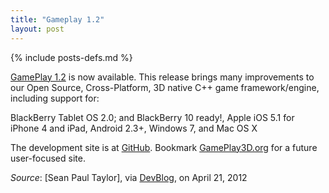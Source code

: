```yaml
---
title: "Gameplay 1.2"
layout: post
---
```

{% include posts-defs.md %}

[GamePlay 1.2](http://gameplay3d.org/)
is now available. This release brings many improvements to our Open Source, Cross-Platform, 3D native C++ game framework/engine, including support for:

BlackBerry Tablet OS 2.0; and BlackBerry 10 ready!, Apple iOS 5.1 for iPhone 4 and iPad, Android 2.3+,
Windows 7, and Mac OS X

The development site is at [GitHub](http://github.com/BlackBerry/GamePlay).
Bookmark [GamePlay3D.org](http://gameplay3d.org/) for a future user-focused site.

_Source_: [Sean Paul Taylor], via [DevBlog](http://devblog.blackberry.com/2012/04/introducing-gameplay-v1-2-for-3d-indie-game-developers/), on April 21, 2012  

